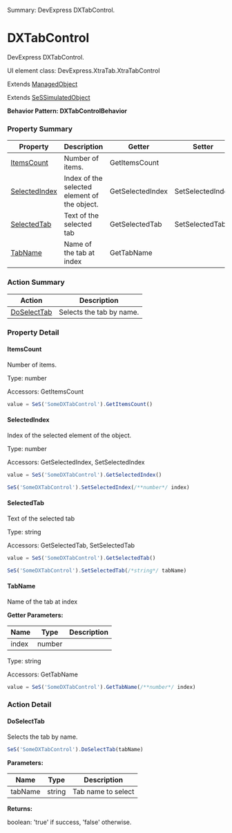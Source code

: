 Summary: DevExpress DXTabControl.

# DXTabControl

DevExpress DXTabControl.
 
UI element class: DevExpress.XtraTab.XtraTabControl

Extends [ManagedObject](ManagedObject.md)

Extends [SeSSimulatedObject](SeSSimulatedObject.md)





**Behavior Pattern: DXTabControlBehavior**


<!-- ============================== property summary ========================== -->



### Property Summary
| **Property** | **Description** | **Getter** | **Setter** |
| ------------ | --------------- | ---------- | ---------- |
| [ItemsCount](#itemscount) | Number of items. | GetItemsCount |  |
| [SelectedIndex](#selectedindex) | Index of the selected element of the object. | GetSelectedIndex | SetSelectedIndex |
| [SelectedTab](#selectedtab) | Text of the selected tab | GetSelectedTab | SetSelectedTab |
| [TabName](#tabname) | Name of the tab at index | GetTabName |  |



<!-- ============================== action summary ========================== -->



### Action Summary
|  **Action** | **Description** | 
| ----------- | --------------- |
|  [DoSelectTab](#doselecttab) | Selects the tab by name. |



<!-- ============================== property detail ========================== -->

### Property Detail

<a name="ItemsCount"></a>
#### ItemsCount

Number of items.



Type: number


Accessors: GetItemsCount

```javascript
value = SeS('SomeDXTabControl').GetItemsCount()
```


<a name="SelectedIndex"></a>
#### SelectedIndex

Index of the selected element of the object.



Type: number


Accessors: GetSelectedIndex, SetSelectedIndex

```javascript
value = SeS('SomeDXTabControl').GetSelectedIndex()

SeS('SomeDXTabControl').SetSelectedIndex(/**number*/ index)
```


<a name="SelectedTab"></a>
#### SelectedTab

Text of the selected tab



Type: string


Accessors: GetSelectedTab, SetSelectedTab

```javascript
value = SeS('SomeDXTabControl').GetSelectedTab()

SeS('SomeDXTabControl').SetSelectedTab(/*string*/ tabName)
```


<a name="TabName"></a>
#### TabName

Name of the tab at index

**Getter Parameters:**

| **Name** | **Type** | **Description** |
| -------- | -------- | --------------- |  
| index | number |  |




Type: string


Accessors: GetTabName

```javascript
value = SeS('SomeDXTabControl').GetTabName(/**number*/ index)
```




<!-- ============================== action detail ========================== -->

### Action Detail

<a name="DoSelectTab"></a>    
#### DoSelectTab

Selects the tab by name.

```javascript
SeS('SomeDXTabControl').DoSelectTab(tabName)
```


**Parameters:**

|  **Name** | **Type** | **Description** |
| ---------- | -------- | --------------- |
| tabName | string |  Tab name to select |




**Returns:**

boolean: 'true' if success, 'false' otherwise.



<a name="see.also.dxtabcontrol.doselecttab"></a>

  

